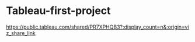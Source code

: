 # Tableau-first-project
https://public.tableau.com/shared/PR7XPHQB3?:display_count=n&:origin=viz_share_link
